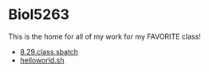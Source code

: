 # Biol5263

This is the home for all of my work for my FAVORITE class!

* [8.29.class.sbatch](8.29.class.sbatch)
* [helloworld.sh](https://github.com/biol726314/Biol5263/blob/main/helloworld.sh)